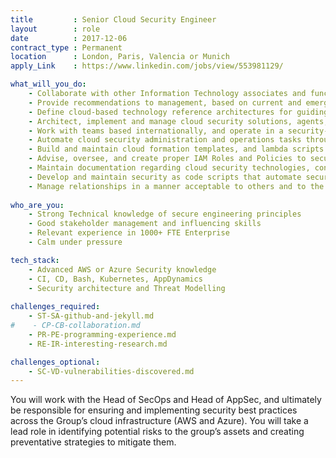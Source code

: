 ```yaml
---
title         : Senior Cloud Security Engineer
layout        : role
date          : 2017-12-06
contract_type : Permanent
location      : London, Paris, Valencia or Munich
apply_Link    : https://www.linkedin.com/jobs/view/553981129/

what_will_you_do:
    - Collaborate with other Information Technology associates and functional business teams to build, deliver, and support, effective cloud security technology solutions aligned to global security strategy and compliance
    - Provide recommendations to management, based on current and emerging technologies, on methods to increase security, reduce costs, improve performance and availability, and reduce administration time
    - Define cloud-based technology reference architectures for guiding the development of security as code building blocks
    - Architect, implement and manage cloud security solutions, agents, scanners and logging systems
    - Work with teams based internationally, and operate in a security-as-a-service oriented environment
    - Automate cloud security administration and operations tasks through creation and maintenance of scripts and tools
    - Build and maintain cloud formation templates, and lambda scripts to automate and deploy security-related AWS resources; provide training, mentoring, and best practices to the security team
    - Advise, oversee, and create proper IAM Roles and Policies to secure the cloud infrastructure
    - Maintain documentation regarding cloud security technologies, configuration, and operating procedures
    - Develop and maintain security as code scripts that automate security controls in the cloud environment
    - Manage relationships in a manner acceptable to others and to the organisation; adhere consistently to all organisational policies.
    
who_are_you:
    - Strong Technical knowledge of secure engineering principles
    - Good stakeholder management and influencing skills
    - Relevant experience in 1000+ FTE Enterprise
    - Calm under pressure

tech_stack:
    - Advanced AWS or Azure Security knowledge
    - CI, CD, Bash, Kubernetes, AppDynamics
    - Security architecture and Threat Modelling
    
challenges_required:
    - ST-SA-github-and-jekyll.md
#    - CP-CB-collaboration.md
    - PR-PE-programming-experience.md
    - RE-IR-interesting-research.md

challenges_optional:
    - SC-VD-vulnerabilities-discovered.md
---
```

You will work with the Head of SecOps and Head of AppSec, and ultimately be responsible for ensuring and implementing security best practices across the Group’s cloud infrastructure (AWS and Azure). You will take a lead role in identifying potential risks to the group’s assets and creating preventative strategies to mitigate them.
